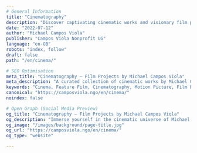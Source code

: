 ```yaml
---
# General Information
title: "Cinematography"
description: "Discover captivating cinematic works and visionary film projects by Michael Campos Viola."
date: "2022-07-12"
author: "Michael Campos Viola"
publisher: "Campos Viola Nonprofit UG"
language: "en-GB"
robots: "index, follow"
draft: false
path: "/en/cinema/"

# SEO Optimisation
meta_title: "Cinematography – Film Projects by Michael Campos Viola"
meta_description: "A curated collection of cinematic works by Michael Campos Viola – from groundbreaking documentaries to exceptional feature productions."
keywords: "Cinema, Feature Film, Cinematography, Motion Picture, Film Production, Documentary, Independent Film, Arthouse, Visual Storytelling"
canonical: "https://camposviola.ngo/en/cinema/"
noindex: false

# Open Graph (Social Media Preview)
og_title: "Cinematography – Film Projects by Michael Campos Viola"
og_description: "Immerse yourself in the cinematic universe of Michael Campos Viola – compelling, visually stunning, and artistically unparalleled."
og_image: "/images/background/page-title.jpg"
og_url: "https://camposviola.ngo/en/cinema/"
og_type: "website"

---
```

